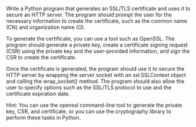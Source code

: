 Write a Python program that generates an SSL/TLS certificate and uses it to secure an HTTP server. The program should prompt the user for the necessary information to create the certificate, such as the common name (CN) and organization name (O).

To generate the certificate, you can use a tool such as OpenSSL. The program should generate a private key, create a certificate signing request (CSR) using the private key and the user-provided information, and sign the CSR to create the certificate.

Once the certificate is generated, the program should use it to secure the HTTP server by wrapping the server socket with an ssl.SSLContext object and calling the wrap_socket() method. The program should also allow the user to specify options such as the SSL/TLS protocol to use and the certificate expiration date.

Hint: You can use the openssl command-line tool to generate the private key, CSR, and certificate, or you can use the cryptography library to perform these tasks in Python.